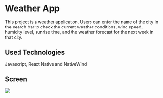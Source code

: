 <h1> Weather App </h1>

This project is a weather application. Users can enter the name of the city in the search bar to check the current weather conditions, wind speed, humidity level, sunrise time, and the weather forecast for the next week in that city.

<h2> Used Technologies </h2>

Javascript, React Native and NativeWind

<h2> Screen </h2>

![](Screen.gif)
